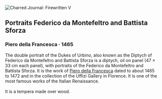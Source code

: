 <div class="artwork-of-the-day">
  <div class="container">
    <div class="img-wrapper">
      <img
        src="https://uploads0.wikiart.org/images/piero-della-francesca/portraits-federico-da-montefeltro-and-battista-sforza-1465(1).jpg!Large.jpg"
        alt="Charred Journal: Firewritten V" />
    </div>
    <div class="artwork-detail">
      <div class="artwork-origin"> 
        <h2 class="artwork-name">Portraits Federico da Montefeltro and Battista Sforza</h2>
        <h3 class="artist">
          Piero della Francesca
                    ·  1465
        </h3>
      </div>
      <p class="description">
        <span class="artwork-description-text ng-binding" ng-bind-html="viewModel.ArtworkOfTheDay.Description | unsafe">The double portrait of the Dukes of Urbino, also known as the Diptych of Federico da Montefeltro and Battista Sforza is a diptych, oil on panel (47 × 33&nbsp;cm each panel), with portraits of the Federico da Montefeltro and Battista Sforza. It is the work of <a target="_blank" href="/en/piero-della-francesca">Piero della Francesca</a> dated to about 1465 to 1472 and in the collection of the Uffizi Gallery in Florence. It is one of the most famous works of the Italian Renaissance.
<br>
<br>It is a tempera made over wood.</span>
                        <div class="text-shadow-container" ng-show="showShadow" style=""></div>
      </p>
    </div>
  </div>

</div>
